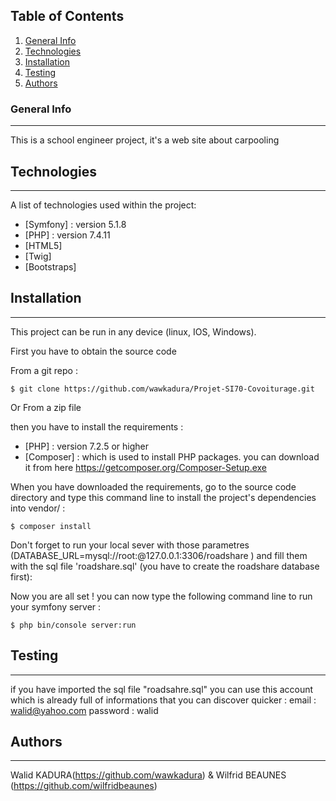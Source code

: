 ## Table of Contents
1. [General Info](#general-info)
2. [Technologies](#technologies)
3. [Installation](#installation)
4. [Testing](#testing)
5. [Authors](#authors)
### General Info
***
This is a school engineer project, it's a web site about carpooling

## Technologies
***
A list of technologies used within the project:
* [Symfony] : version 5.1.8
* [PHP] : version 7.4.11
* [HTML5]
* [Twig]
* [Bootstraps]
## Installation
***
This project can be run in any device (linux, IOS, Windows).

First you have to obtain the source code

From a git repo :
```
$ git clone https://github.com/wawkadura/Projet-SI70-Covoiturage.git
```
Or From a zip file

then you have to install the requirements  :
* [PHP] : version 7.2.5 or higher 
* [Composer] : which is used to install PHP packages. you can download it from here https://getcomposer.org/Composer-Setup.exe 

When you have downloaded the requirements, go to the source code directory and type this command line to install the project's dependencies into vendor/ : 
```
$ composer install
```
Don't forget to run your local sever with those parametres (DATABASE_URL=mysql://root:@127.0.0.1:3306/roadshare
 ) and fill them with the sql file 'roadshare.sql' (you have to create the roadshare database first): 

Now you are all set ! you can now type the following command line to run your symfony server : 
 ```
$ php bin/console server:run
```

## Testing
***
if you have imported the sql file "roadsahre.sql" you can use this account which is already full of informations that you can discover quicker : 
email : walid@yahoo.com
password : walid

## Authors
***
Walid KADURA(https://github.com/wawkadura) & Wilfrid BEAUNES (https://github.com/wilfridbeaunes)
